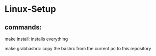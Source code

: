 # Linux-Setup

## commands:

make install: installs everything

make grabbashrc: copy the bashrc from the current pc to this repository
